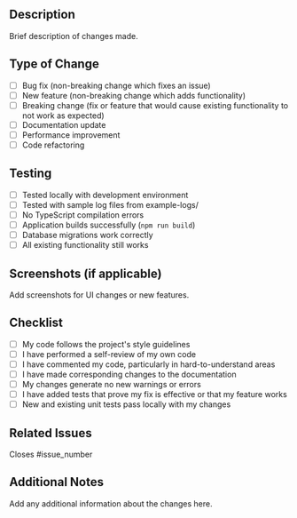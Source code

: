 ## Description
Brief description of changes made.

## Type of Change
- [ ] Bug fix (non-breaking change which fixes an issue)
- [ ] New feature (non-breaking change which adds functionality)
- [ ] Breaking change (fix or feature that would cause existing functionality to not work as expected)
- [ ] Documentation update
- [ ] Performance improvement
- [ ] Code refactoring

## Testing
- [ ] Tested locally with development environment
- [ ] Tested with sample log files from example-logs/
- [ ] No TypeScript compilation errors
- [ ] Application builds successfully (`npm run build`)
- [ ] Database migrations work correctly
- [ ] All existing functionality still works

## Screenshots (if applicable)
Add screenshots for UI changes or new features.

## Checklist
- [ ] My code follows the project's style guidelines
- [ ] I have performed a self-review of my own code
- [ ] I have commented my code, particularly in hard-to-understand areas
- [ ] I have made corresponding changes to the documentation
- [ ] My changes generate no new warnings or errors
- [ ] I have added tests that prove my fix is effective or that my feature works
- [ ] New and existing unit tests pass locally with my changes

## Related Issues
Closes #issue_number

## Additional Notes
Add any additional information about the changes here.
